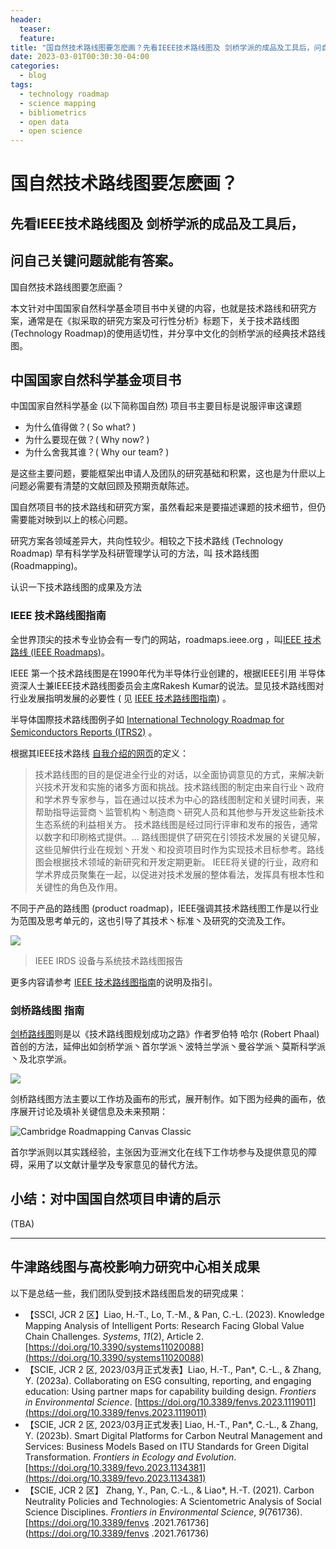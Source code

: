 ```yaml
---
header: 
  teaser: 
  feature: 
title: "国自然技术路线图要怎麽画？先看IEEE技术路线图及 剑桥学派的成品及工具后，问自己关键问题就能有答案。"
date: 2023-03-01T00:30:30-04:00
categories:
  - blog
tags:
  - technology roadmap
  - science mapping
  - bibliometrics
  - open data
  - open science
---
```


# 国自然技术路线图要怎麽画？

## 先看IEEE技术路线图及 剑桥学派的成品及工具后，
## 问自己关键问题就能有答案。


国自然技术路线图要怎麽画？

本文针对中国国家自然科学基金项目书中关键的内容，也就是技术路线和研究方案，通常是在《拟采取的研究方案及可行性分析》标题下，关于技术路线图 (Technology Roadmap)的使用适切性，并分享中文化的剑桥学派的经典技术路线图。


##  中国国家自然科学基金项目书

中国国家自然科学基金 (以下简称国自然) 项目书主要目标是说服评审这课题
* 为什么值得做？( So what? )
* 为什么要现在做？( Why now? )
* 为什么舍我其谁？( Why our team? )

是这些主要问题，要能框架出申请人及团队的研究基础和积累，这也是为什麽以上问题必需要有清楚的文献回顾及预期贡献陈述。

国自然项目书的技术路线和研究方案，虽然看起来是要描述课题的技术细节，但仍需要能对映到以上的核心问题。

研究方案各领域差异大，共向性较少。相较之下技术路线 (Technology Roadmap) 早有科学学及科研管理学认可的方法，叫 技术路线图 (Roadmapping)。

认识一下技术路线图的成果及方法

### IEEE 技术路线图指南
全世界顶尖的技术专业协会有一专门的网站，roadmaps.ieee.org ，叫[IEEE 技术路线 (IEEE Roadmaps)](https://roadmaps.ieee.org/)。

IEEE 第一个技术路线图是在1990年代为半导体行业创建的，根据IEEE引用 半导体资深人士兼IEEE技术路线图委员会主席Rakesh Kumar的说法。显见技术路线图对行业发展指明发展的必要性 ( 见 [IEEE 技术路线图指南](https://roadmaps.ieee.org/guide-to-technology-roadmaps)) 。

半导体国際技术路线图例子如 [International Technology Roadmap for Semiconductors Reports (ITRS2)](http://www.itrs2.net/itrs-reports.html) 。

根据其IEEE技术路线 [自我介绍的网页](https://roadmaps.ieee.org/about)的定义：

> 技术路线图的目的是促进全行业的对话，以全面协调意见的方式，来解决新兴技术开发和实施的诸多方面和挑战。技术路线图的制定由来自行业丶政府和学术界专家参与，旨在通过以技术为中心的路线图制定和关键时间表，来帮助指导运营商丶监管机构丶制造商丶研究人员和其他参与开发这些新技术生态系统的利益相关方。
> 技术路线图是经过同行评审和发布的报告，通常以数字和印刷格式提供。... 路线图提供了研究在引领技术发展的关键见解，这些见解供行业在规划丶开发丶和投资项目时作为实现技术目标参考。路线图会根据技术领域的新研究和开发定期更新。
> IEEE将关键的行业，政府和学术界成员聚集在一起，以促进对技术发展的整体看法，发挥具有根本性和关键性的角色及作用。

不同于产品的路线图 (product roadmap)，IEEE强调其技术路线图工作是以行业为范围及思考单元的，这也引导了其技术丶标准丶及研究的交流及工作。

![](https://irds.ieee.org/images/files/carousel/irds-roadmap_2022.jpg)
> IEEE IRDS 设备与系统技术路线图报告

更多内容请参考 [IEEE 技术路线图指南](https://roadmaps.ieee.org/guide-to-technology-roadmaps)的说明及指引。

### 剑桥路线图 指南

[剑桥路线图](https://www.cambridgeroadmapping.net/)则是以《技术路线图规划成功之路》作者罗伯特 哈尔 (Robert Phaal) 首创的方法，延伸出如剑桥学派丶首尔学派丶波特兰学派丶曼谷学派丶莫斯科学派丶及北京学派。

![](https://images.squarespace-cdn.com/content/v1/580a088fff7c50685dae805e/1590500949484-6NQ3HQ571XZ0K08L7O60/cambridgeroadmapping_phaal.jpg?format=2500w)

剑桥路线图方法主要以工作坊及画布的形式，展开制作。如下图为经典的画布，依序展开讨论及填补关键信息及未来预期：

![Cambridge Roadmapping Canvas Classic](https://oxfordroadmap.github.io/ping/assets/images/canvas/cambridge-roadmapping_rob-phaal_template_zh.svg)

首尔学派则以其实践经验，主张因为亚洲文化在线下工作坊参与及提供意见的障碍，采用了以文献计量学及专家意见的替代方法。


##  小结：对中国国自然项目申请的启示

(TBA)

-----
## 牛津路线图与高校影响力研究中心相关成果

以下是总结一些，我们团队受到技术路线图启发的研究成果：

* 【SSCI, JCR 2 区】Liao, H.-T., Lo, T.-M., & Pan, C.-L. (2023). Knowledge Mapping Analysis of Intelligent Ports: Research Facing Global Value Chain Challenges. _Systems_, _11_(2), Article 2. [https://doi.org/10.3390/systems11020088](https://doi.org/10.3390/systems11020088)
* 【SCIE, JCR 2 区, 2023/03月正式发表】Liao, H.-T., Pan\*, C.-L., & Zhang, Y. (2023a). Collaborating on ESG consulting, reporting, and engaging education: Using partner maps for capability building design. _Frontiers in Environmental Science_. [https://doi.org/10.3389/fenvs.2023.1119011](https://doi.org/10.3389/fenvs.2023.1119011)
* 【SCIE, JCR 2 区, 2023/03月正式发表\] Liao, H.-T., Pan\*, C.-L., & Zhang, Y. (2023b). Smart Digital Platforms for Carbon Neutral Management and Services: Business Models Based on ITU Standards for Green Digital Transformation. _Frontiers in Ecology and Evolution_. [https://doi.org/10.3389/fevo.2023.1134381](https://doi.org/10.3389/fevo.2023.1134381)
* 【SCIE, JCR 2 区】 Zhang, Y., Pan, C.-L., & Liao\*, H.-T. (2021). Carbon Neutrality Policies and Technologies: A Scientometric Analysis of Social Science Disciplines. _Frontiers in Environmental Science_, _9_(761736). [https://doi.org/10.3389/fenvs .2021.761736](https://doi.org/10.3389/fenvs .2021.761736)

